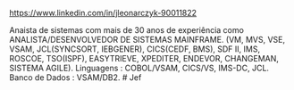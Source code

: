 https://www.linkedin.com/in/jleonarczyk-90011822

Anaista de sistemas com mais de 30 anos de experiência como ANALISTA/DESENVOLVEDOR DE SISTEMAS MAINFRAME.
 (VM, MVS, VSE, VSAM, JCL(SYNCSORT, IEBGENER), CICS(CEDF, BMS), SDF II, IMS, ROSCOE, TSO(ISPF), EASYTRIEVE, XPEDITER, ENDEVOR, CHANGEMAN, SISTEMA AGILE).
Linguagens : COBOL/VSAM, CICS/VS, IMS-DC, JCL.
Banco de Dados : VSAM/DB2. # Jef
